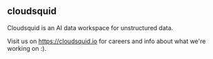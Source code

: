 ## cloudsquid
Cloudsquid is an AI data workspace for unstructured data.

Visit us on https://cloudsquid.io for careers and info about what we're working on :).
